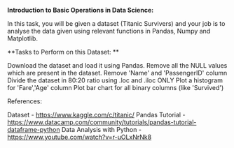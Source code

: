 **Introduction to Basic Operations in Data Science:**

In this task, you will be given a dataset (Titanic Survivers) and your job is to analyse the data given using relevant functions in Pandas, Numpy and Matplotlib.

**Tasks to Perform on this Dataset:
**

 Download the dataset and load it using Pandas.
 Remove all the NULL values which are present in the dataset.
 Remove 'Name' and 'PassengerID' column
 Divide the dataset in 80:20 ratio using .loc and .iloc ONLY
 Plot a histogram for 'Fare','Age' column
 Plot bar chart for all binary columns (like 'Survived')

References:

Dataset - https://www.kaggle.com/c/titanic/
Pandas Tutorial - https://www.datacamp.com/community/tutorials/pandas-tutorial-dataframe-python
Data Analysis with Python - https://www.youtube.com/watch?v=r-uOLxNrNk8
